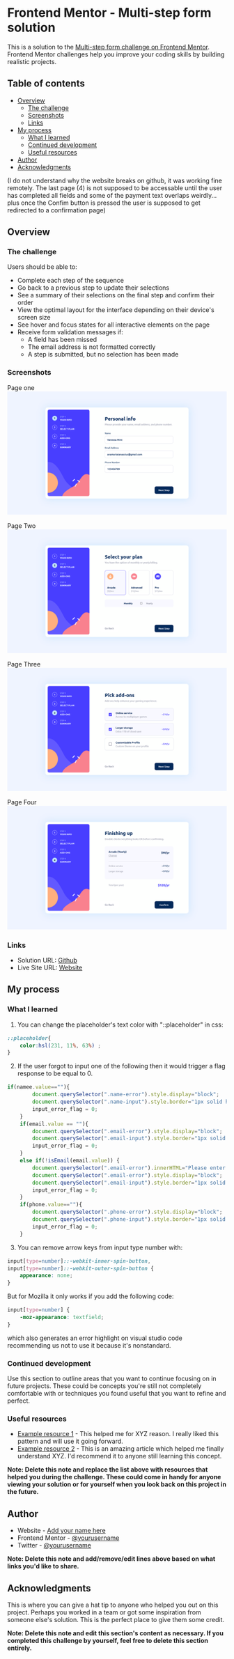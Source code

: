 # Frontend Mentor - Multi-step form solution

This is a solution to the [Multi-step form challenge on Frontend Mentor](https://www.frontendmentor.io/challenges/multistep-form-YVAnSdqQBJ). Frontend Mentor challenges help you improve your coding skills by building realistic projects. 

## Table of contents

- [Overview](#overview)
  - [The challenge](#the-challenge)
  - [Screenshots](#screenshots)
  - [Links](#links)
- [My process](#my-process)
  - [What I learned](#what-i-learned)
  - [Continued development](#continued-development)
  - [Useful resources](#useful-resources)
- [Author](#author)
- [Acknowledgments](#acknowledgments)

(I do not understand why the website breaks on github, it was working fine remotely. The last page (4) is not supposed to be accessable until the user has completed all fields and some of the payment text overlaps weirdly... plus once the Confim button is pressed the user is supposed to get redirected to a confirmation page)

## Overview

### The challenge

Users should be able to:

- Complete each step of the sequence
- Go back to a previous step to update their selections
- See a summary of their selections on the final step and confirm their order
- View the optimal layout for the interface depending on their device's screen size
- See hover and focus states for all interactive elements on the page
- Receive form validation messages if:
  - A field has been missed
  - The email address is not formatted correctly
  - A step is submitted, but no selection has been made

### Screenshots

Page one
![](./assets/images/Page1.png)

Page Two
![](./assets/images/Page2.png)

Page Three
![](./assets/images/Page3.png)

Page Four
![](./assets/images/Page4.png)

### Links

- Solution URL: [Github](https://github.com/anasolomon/multistepform)
- Live Site URL: [Website](anasolomon.github.io/multistepform/)

## My process

### What I learned
 
 
1. You can change the placeholder's text color with "::placeholder" in css:
```css
::placeholder{
    color:hsl(231, 11%, 63%) ;
}
```
 
2. If the user forgot to input one of the following then it would trigger a flag response to be equal to 0.
```js
if(namee.value==""){
        document.querySelector(".name-error").style.display="block";
        document.querySelector(".name-input").style.border="1px solid hsl(354, 84%, 57%)";
        input_error_flag = 0;
    }
    if(email.value == ""){
        document.querySelector(".email-error").style.display="block";
        document.querySelector(".email-input").style.border="1px solid hsl(354, 84%, 57%)";
        input_error_flag = 0;
    }
    else if(!isEmail(email.value)) {
        document.querySelector(".email-error").innerHTML="Please enter a valid email";
        document.querySelector(".email-error").style.display="block";
        document.querySelector(".email-input").style.border="1px solid hsl(354, 84%, 57%)";
        input_error_flag = 0;
    }
    if(phone.value==""){
        document.querySelector(".phone-error").style.display="block";
        document.querySelector(".phone-input").style.border="1px solid hsl(354, 84%, 57%)";
        input_error_flag = 0;
    }
```
 
 
3. You can remove arrow keys from input type number with:
```css 
input[type=number]::-webkit-inner-spin-button, 
input[type=number]::-webkit-outer-spin-button {
    appearance: none;
}
```
But for Mozilla it only works if you add the following code:
```css
input[type=number] {
    -moz-appearance: textfield;
}
```
which also generates an error highlight on visual studio code recommending us not to use it because it's nonstandard.



### Continued development

Use this section to outline areas that you want to continue focusing on in future projects. These could be concepts you're still not completely comfortable with or techniques you found useful that you want to refine and perfect.


### Useful resources

- [Example resource 1](https://www.example.com) - This helped me for XYZ reason. I really liked this pattern and will use it going forward.
- [Example resource 2](https://www.example.com) - This is an amazing article which helped me finally understand XYZ. I'd recommend it to anyone still learning this concept.

**Note: Delete this note and replace the list above with resources that helped you during the challenge. These could come in handy for anyone viewing your solution or for yourself when you look back on this project in the future.**

## Author

- Website - [Add your name here](https://www.your-site.com)
- Frontend Mentor - [@yourusername](https://www.frontendmentor.io/profile/yourusername)
- Twitter - [@yourusername](https://www.twitter.com/yourusername)

**Note: Delete this note and add/remove/edit lines above based on what links you'd like to share.**

## Acknowledgments

This is where you can give a hat tip to anyone who helped you out on this project. Perhaps you worked in a team or got some inspiration from someone else's solution. This is the perfect place to give them some credit.

**Note: Delete this note and edit this section's content as necessary. If you completed this challenge by yourself, feel free to delete this section entirely.**
